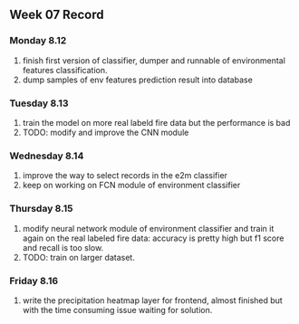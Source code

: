 ## Week 07 Record

### Monday 8.12

1. finish first version of classifier, dumper and runnable of environmental features classification. 
2. dump samples of env features prediction result into database



### Tuesday 8.13

1. train the model on more real labeld fire data but the performance is bad 
2. TODO: modify and improve the CNN module



### Wednesday 8.14

1. improve the way to select records in the e2m classifier 
2. keep on working on FCN module of environment classifier



### Thursday 8.15

1. modify neural network module of environment classifier and train it again on the real labeled fire data: accuracy is pretty high but f1 score and recall is too slow. 
2. TODO: train on larger dataset.

 

### Friday 8.16

1. write the precipitation heatmap layer for frontend, almost finished but with the time consuming issue waiting for solution.